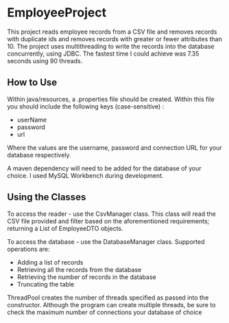 # EmployeeProject

This project reads employee records from a CSV file and removes records with duplicate ids and removes records with greater or fewer attributes than 10. The project
uses multithreading to write the records into the database concurrently, using JDBC. The fastest time I could achieve was 7.35 seconds using 90 threads.

## How to Use

Within java/resources, a .properties file should be created. Within this file you should include the following keys (case-sensitive) :
 - userName
 - password
 - url
 
 Where the values are the username, password and connection URL for your database respectively.
 
 A maven dependency will need to be added for the database of your choice. I used MySQL Workbench during development.
 
 ## Using the Classes
 
 To access the reader - use the CsvManager class. This class will read the CSV file provided and filter based on the aforementioned requirements; returning a List of 
 EmployeeDTO objects.
 
 To access the database - use the DatabaseManager class. Supported operations are:
  - Adding a list of records
  - Retrieving all the records from the database
  - Retrieving the number of records in the database 
  - Truncating the table
  
  ThreadPool creates the number of threads specified as passed into the constructor. Although the program can create multiple threads, be sure to check the maximum number of connections your database of choice
